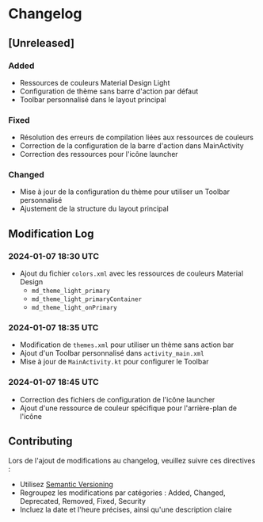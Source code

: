 # Changelog

## [Unreleased]

### Added
- Ressources de couleurs Material Design Light
- Configuration de thème sans barre d'action par défaut
- Toolbar personnalisé dans le layout principal

### Fixed
- Résolution des erreurs de compilation liées aux ressources de couleurs
- Correction de la configuration de la barre d'action dans MainActivity
- Correction des ressources pour l'icône launcher

### Changed
- Mise à jour de la configuration du thème pour utiliser un Toolbar personnalisé
- Ajustement de la structure du layout principal

## Modification Log

### 2024-01-07 18:30 UTC
- Ajout du fichier `colors.xml` avec les ressources de couleurs Material Design
  - `md_theme_light_primary`
  - `md_theme_light_primaryContainer`
  - `md_theme_light_onPrimary`

### 2024-01-07 18:35 UTC
- Modification de `themes.xml` pour utiliser un thème sans action bar
- Ajout d'un Toolbar personnalisé dans `activity_main.xml`
- Mise à jour de `MainActivity.kt` pour configurer le Toolbar

### 2024-01-07 18:45 UTC
- Correction des fichiers de configuration de l'icône launcher
- Ajout d'une ressource de couleur spécifique pour l'arrière-plan de l'icône

## Contributing
Lors de l'ajout de modifications au changelog, veuillez suivre ces directives :
- Utilisez [Semantic Versioning](https://semver.org/)
- Regroupez les modifications par catégories : Added, Changed, Deprecated, Removed, Fixed, Security
- Incluez la date et l'heure précises, ainsi qu'une description claire